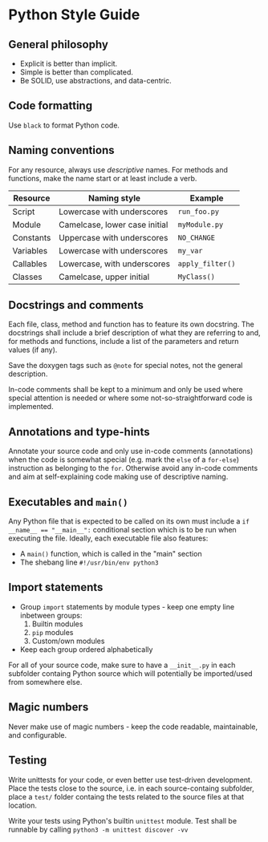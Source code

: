 # Python Style Guide

## General philosophy
* Explicit is better than implicit.
* Simple is better than complicated.
* Be SOLID, use abstractions, and data-centric.

## Code formatting
Use `black` to format Python code.

## Naming conventions
For any resource, always use _descriptive_ names. For methods and
functions, make the name start or at least include a verb.

| Resource      | Naming style                  | Example           |
|---------------|-------------------------------|-------------------|
| Script        | Lowercase with underscores    | `run_foo.py`      |
| Module        | Camelcase, lower case initial | `myModule.py`     |
| Constants     | Uppercase with underscores    | `NO_CHANGE`       |
| Variables     | Lowercase with underscores    | `my_var`          |
| Callables     | Lowercase, with underscores   | `apply_filter()`  |
| Classes       | Camelcase, upper initial      | `MyClass()`       |

## Docstrings and comments
Each file, class, method and function has to feature its own docstring. The
docstrings shall include a brief description of what they are referring to
and, for methods and functions, include a list of the parameters and return
values (if any).

Save the doxygen tags such as `@note` for special notes, not the general
description.

In-code comments shall be kept to a minimum and only be used where special
attention is needed or where some not-so-straightforward code is implemented.

## Annotations and type-hints
Annotate your source code and only use in-code comments (annotations)
when the code is somewhat special (e.g. mark the `else` of a `for-else`)
instruction as belonging to the `for`. Otherwise avoid any in-code
comments and aim at self-explaining code making use of descriptive
naming.

## Executables and `main()`
Any Python file that is expected to be called on its own must include
a `if __name__ == "__main__":` conditional section which is to be run
when executing the file.
Ideally, each executable file also features:
* A `main()` function, which is called in the "main" section
* The shebang line `#!/usr/bin/env python3`

## Import statements
* Group `import` statements by module types - keep one empty line inbetween groups:
  1. Builtin modules
  2. `pip` modules
  3. Custom/own modules
* Keep each group ordered alphabetically

For all of your source code, make sure to have a `__init__.py` in each subfolder
containg Python source which will potentially be imported/used from somewhere else.

## Magic numbers
Never make use of magic numbers - keep the code readable, maintainable, and
configurable.

## Testing
Write unittests for your code, or even better use test-driven development.
Place the tests close to the source, i.e. in each source-containg subfolder,
place a `test/` folder containg the tests related to the source files at
that location.

Write your tests using Python's builtin `unittest` module. Test shall be
runnable by calling `python3 -m unittest discover -vv`
